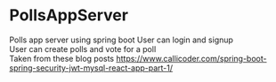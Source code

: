 # PollsAppServer
Polls app server using spring boot
User can login and signup </br>
User can create polls and vote for a poll </br>
Taken from these blog posts https://www.callicoder.com/spring-boot-spring-security-jwt-mysql-react-app-part-1/

